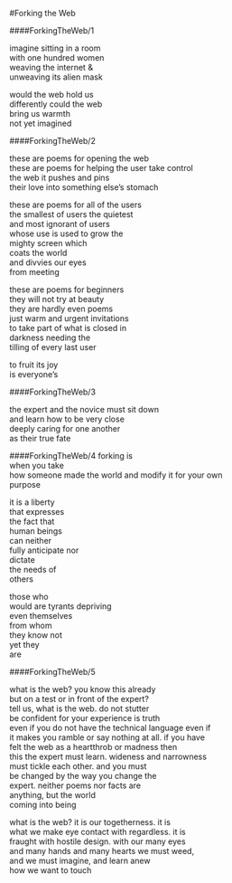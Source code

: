 #Forking the Web

####ForkingTheWeb/1

imagine sitting in a room  
with one hundred women  
weaving the internet &  
unweaving its alien mask  
 
would the web hold us  
differently could the web  
bring us warmth   
not yet imagined  




####ForkingTheWeb/2

these are poems for opening the web  
these are poems for helping the user take control  
the web it pushes and pins  
their love into something else’s stomach  

these are poems for all of the users  
the smallest of users the quietest   
and most ignorant of users  
whose use is used to grow the   
mighty screen which  
coats the world  
and divvies our eyes  
from meeting  

these are poems for beginners  
they will not try at beauty  
they are hardly even poems  
just warm and urgent invitations  
to take part of what is closed in  
darkness needing the   
tilling of every last user  

to fruit its joy   
is everyone’s  



####ForkingTheWeb/3  

the expert and the novice must sit down  
and learn how to be very close  
deeply caring for one another  
as their true fate  

####ForkingTheWeb/4
forking is   
when you take  
how someone made
the world and 
modify it for 
your own   
purpose  

it is a liberty  
that expresses  
the fact that   
human beings  
can neither  
fully anticipate nor  
dictate  
the needs of  
others   

those who  
would are
tyrants depriving  
even themselves  
from whom  
they know not  
yet they  
are  





####ForkingTheWeb/5

what is the web? you know this already  
but on a test or in front of the expert?  
tell us, what is the web. do not stutter  
be confident for your experience is truth   
even if you do not have the technical language even if  
it makes you ramble or say nothing at all. if you have  
felt the web as a heartthrob or madness then  
this the expert must learn. wideness and narrowness   
must tickle each other. and you must  
be changed by the way you change the  
expert. neither poems nor facts are   
anything, but the world   
coming into being    

what is the web? it is our togetherness. it is  
what we make eye contact with regardless. it is  
fraught with hostile design. with our many eyes  
and many hands and many hearts we must weed,   
and we must imagine, and learn anew  
how we want to touch  


